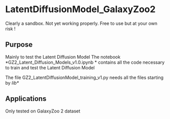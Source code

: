 # LatentDiffusionModel_GalaxyZoo2

Clearly a sandbox. Not yet working properly.
Free to use but at your own risk !

## Purpose 

Mainly to test the Latent Diffusion Model 
The notebook *GZ2_Latent_Diffusion_Models_v1.0.ipynb * contains all the code necessary to train and test the Latent Diffusion Model

The file GZ2_LatentDiffusionModel_training_v1.py needs all the files starting by _lib*_

## Applications
 
Only tested on GalaxyZoo 2 dataset

